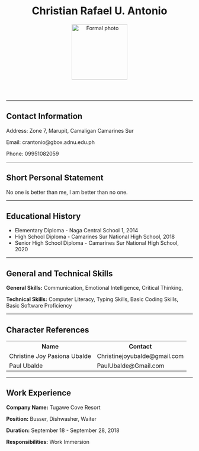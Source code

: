 <!DOCTYPE html>
<html lang="en">
<head>
    <meta charset="UTF-8">
    <meta name="viewport" content="width=device-width, initial-scale=1.0">
    <title>John Doe's Resume</title>
</head>
<body>
    <header>
        <h1>Christian Rafael U. Antonio</h1>
        <img src="https://scontent.fmnl13-2.fna.fbcdn.net/v/t1.15752-9/279048273_582618296365557_2911031696752728773_n.jpg?_nc_cat=107&ccb=1-7&_nc_sid=8cd0a2&_nc_eui2=AeHdEUjwR3eBaG4wHfeRzLjpAlyiU3sAtRkCXKJTewC1GR-jSpPedGAjJ-TlURA2cnfD2Rj8Ei4UQvhId86lXsdc&_nc_ohc=negOpsR89AQAX__l2p7&_nc_ht=scontent.fmnl13-2.fna&oh=03_AdSgEMLEX1Fq9nD9ebmBypd5qWv2OHlP5L-ilowWsHO0-A&oe=65F588F7" alt="Formal photo" style="width:150px;height:150x;">
    </header>
    <hr>
        <h2>Contact Information</h2>
        <p>Address: Zone 7, Marupit, Camaligan Camarines Sur</p>
        <p>Email: crantonio@gbox.adnu.edu.ph</p>
        <p>Phone: 09951082059</p>
    <hr>
        <h2>Short Personal Statement</h2>
        <p>No one is better than me, I am better than no one.</p>
    <hr>
        <h2>Educational History</h2>
        <ul>
            <li>Elementary Diploma - Naga Central School 1, 2014</li>
            <li>High School Diploma - Camarines Sur National High School, 2018</li>
             <li>Senior High School Diploma - Camarines Sur National High School, 2020</li>
        </ul>
    <hr>
        <h2>General and Technical Skills</h2>
        <p><b>General Skills:</b> Communication, Emotional Intelligence, Critical Thinking, </p>
        <p><b>Technical Skills:</b> Computer Literacy, Typing Skills, Basic Coding Skills, Basic Software Proficiency</p>
    <hr>
        <h2>Character References</h2>
        <table>
            <tr>
                <th>Name</th>
                <th>Contact</th>
            </tr>
            <tr>
                <td>Christine Joy Pasiona Ubalde </td>
                <td>Christinejoyubalde@gmail.com</td>
            </tr>
            <tr>
                <td>Paul Ubalde</td>
                <td>PaulUbalde@Gmail.com</td>
            </tr>
        </table>
    <hr>
    <section>
        <h2>Work Experience</h2>
        <p><b>Company Name:</b> Tugawe Cove Resort</p>
        <p><b>Position:</b> Busser, Dishwasher, Waiter</p>
        <p><b>Duration:</b> September 18 - September 28, 2018</p>
        <p><b>Responsibilities:</b> Work Immersion</p>
    </section>
</body>
</html>
